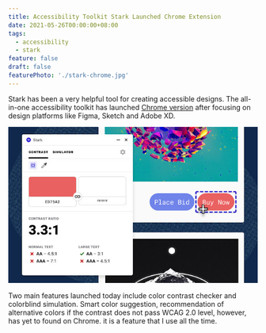 ```yaml
---
title: Accessibility Toolkit Stark Launched Chrome Extension
date: 2021-05-26T00:00:00+08:00
tags:
  - accessibility
  - stark
feature: false
draft: false
featurePhoto: './stark-chrome.jpg'
---
```


Stark has been a very helpful tool for creating accessible designs. The all-in-one accessibility toolkit has launched [Chrome version](https://chrome.google.com/webstore/detail/stark/fkfaapnmfippddbeemjjbclenphooipm) after focusing on design platforms like Figma, Sketch and Adobe XD.

![Screenshot of Stark for Chrome](./stark-chrome.jpg)

Two main features launched today include color contrast checker and colorblind simulation. Smart color suggestion, recommendation of alternative colors if the contrast does not pass WCAG 2.0 level, however, has yet to found on Chrome. it is a feature that I use all the time.
